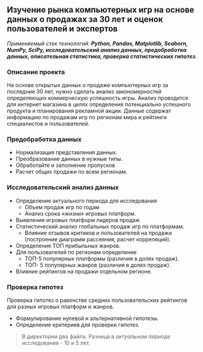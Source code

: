 ## Изучение рынка компьютерных игр на основе данных о продажах за 30 лет и оценок пользователей и экспертов
*Применяемый стек технологий:* ***Python, Pandas, Matplotlib, Seaborn, NumPy, SciPy, исследовательский анализ данных, предобработка данных, описательная статистика, проверка статистических гипотез.***

### Описание проекта
На основе открытых данных о продаже компьютерных игр за последние 30 лет, нужно сделать анализ закономерностей определяющих коммерческую успешность игры. Анализ проводится для интернет магазина в целях определения потенциально успешного продукта и планирования рекламной акции. Данные содержат информацию по продажам игр по регионам мира и рейтинги специалистов и пользователей. 

### Предобработка данных
- Нормализация представления данных.
- Преобразование данных в нужные типы. 
- Обработайте и заполнение пропусков 
- Расчет общих продажи по всем регионам.

### Исследовательский анализ данных
- Определение актуального периода для исследования 
	- Объем продаж игр по годам
	- Анализ срока «жизни» игровых платформ. 
- Выявление игровых платформ лидеров продаж
- Статистический анализ глобальных продаж игр по платформам. 
	- Влияние отзывов критиков и пользователей на продажи (построение диаграмм рассеяния, расчет корреляций).
- Определение ТОП прибыльных жанров. 
- Для пользователей по регионам определение
	- ТОП-5 популярных платформы (различия в долях продаж).
	- ТОП- 5 популярных жанров (различия в долях продаж).
- Влияние рейтингов на продажи отдельном регионе.
### Проверка гипотез
Проверка гипотез  о равенстве средних пользовательских рейтингов  для разных игровых платформ и жанров.

- Формулирование нулевой и альтернативной гипотезы.
- Определение критериев для проверки гипотез.

> В директории два файла. Разница в *актуальном периоде* исследования - 10 и 5 лет. 
